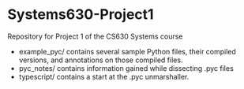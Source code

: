 Systems630-Project1
===================

Repository for Project 1 of the CS630 Systems course

- example\_pyc/ contains several sample Python files, their compiled versions,
  and annotations on those compiled files.
- pyc\_notes/ contains information gained while dissecting .pyc files
- typescript/ contains a start at the .pyc unmarshaller.

